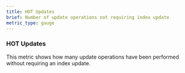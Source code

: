 ```yaml
---
title: HOT Updates
brief: Number of update operations not requiring index update
metric_type: gauge
---
```


### HOT Updates

This metric shows how many update operations have been performed without requiring an index update.
